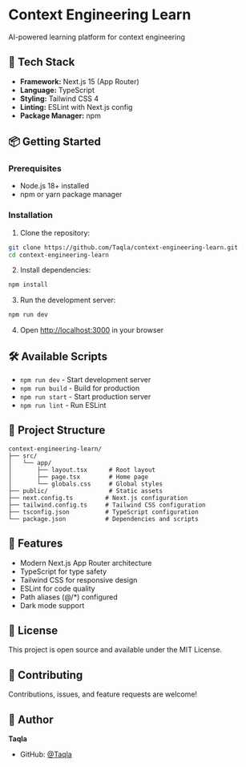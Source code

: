 # Context Engineering Learn

AI-powered learning platform for context engineering

## 🚀 Tech Stack

- **Framework:** Next.js 15 (App Router)
- **Language:** TypeScript
- **Styling:** Tailwind CSS 4
- **Linting:** ESLint with Next.js config
- **Package Manager:** npm

## 📦 Getting Started

### Prerequisites

- Node.js 18+ installed
- npm or yarn package manager

### Installation

1. Clone the repository:
```bash
git clone https://github.com/Taqla/context-engineering-learn.git
cd context-engineering-learn
```

2. Install dependencies:
```bash
npm install
```

3. Run the development server:
```bash
npm run dev
```

4. Open [http://localhost:3000](http://localhost:3000) in your browser

## 🛠️ Available Scripts

- `npm run dev` - Start development server
- `npm run build` - Build for production
- `npm run start` - Start production server
- `npm run lint` - Run ESLint

## 📁 Project Structure

```
context-engineering-learn/
├── src/
│   └── app/
│       ├── layout.tsx      # Root layout
│       ├── page.tsx        # Home page
│       └── globals.css     # Global styles
├── public/                 # Static assets
├── next.config.ts         # Next.js configuration
├── tailwind.config.ts     # Tailwind CSS configuration
├── tsconfig.json          # TypeScript configuration
└── package.json           # Dependencies and scripts
```

## 🎨 Features

- Modern Next.js App Router architecture
- TypeScript for type safety
- Tailwind CSS for responsive design
- ESLint for code quality
- Path aliases (@/*) configured
- Dark mode support

## 📝 License

This project is open source and available under the MIT License.

## 🤝 Contributing

Contributions, issues, and feature requests are welcome!

## 👤 Author

**Taqla**

- GitHub: [@Taqla](https://github.com/Taqla)
